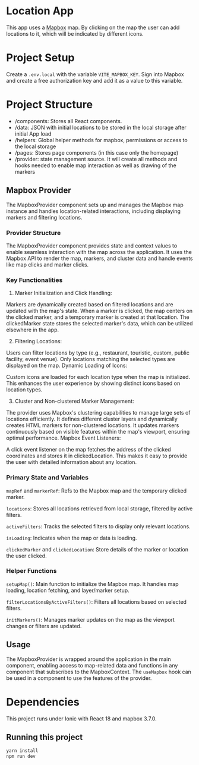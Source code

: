 # Location App

This app uses a [Mapbox](https://www.mapbox.com/) map. By clicking on the map the user can add locations to it, which will be indicated by different icons.

# Project Setup

Create a `.env.local` with the variable `VITE_MAPBOX_KEY`. Sign into Mapbox and create a free authorization key and add it as a value to this variable. 

# Project Structure

- /components: Stores all React components.
- /data: JSON with initial locations to be stored in the local storage after initial App load
- /helpers: Global helper methods for mapbox, permissions or access to the local storage
- /pages: Stores page components (in this case only the homepage)
- /provider: state management source. It will create all methods and hooks needed to enable map interaction as well as drawing of the markers

## Mapbox Provider
The MapboxProvider component sets up and manages the Mapbox map instance and handles location-related interactions, including displaying markers and filtering locations.

### Provider Structure
The MapboxProvider component provides state and context values to enable seamless interaction with the map across the application. It uses the Mapbox API to render the map, markers, and cluster data and handle events like map clicks and marker clicks.

### Key Functionalities
1. Marker Initialization and Click Handling:

Markers are dynamically created based on filtered locations and are updated with the map's state.
When a marker is clicked, the map centers on the clicked marker, and a temporary marker is created at that location. The clickedMarker state stores the selected marker's data, which can be utilized elsewhere in the app.

2. Filtering Locations:

Users can filter locations by type (e.g., restaurant, touristic, custom, public facility, event venue). Only locations matching the selected types are displayed on the map.
Dynamic Loading of Icons:

Custom icons are loaded for each location type when the map is initialized. This enhances the user experience by showing distinct icons based on location types.

3. Cluster and Non-clustered Marker Management:

The provider uses Mapbox's clustering capabilities to manage large sets of locations efficiently. It defines different cluster layers and dynamically creates HTML markers for non-clustered locations.
It updates markers continuously based on visible features within the map's viewport, ensuring optimal performance.
Mapbox Event Listeners:

A click event listener on the map fetches the address of the clicked coordinates and stores it in clickedLocation. This makes it easy to provide the user with detailed information about any location.

### Primary State and Variables
`mapRef` and `markerRef`: Refs to the Mapbox map and the temporary clicked marker.

`locations`: Stores all locations retrieved from local storage, filtered by active filters.

`activeFilters`: Tracks the selected filters to display only relevant locations.

`isLoading`: Indicates when the map or data is loading.

`clickedMarker` and `clickedLocation`: Store details of the marker or location the user clicked.

### Helper Functions
`setupMap()`: Main function to initialize the Mapbox map. It handles map loading, location fetching, and layer/marker setup.

`filterLocationsByActiveFilters()`: Filters all locations based on selected filters.

`initMarkers()`: Manages marker updates on the map as the viewport changes or filters are updated.

## Usage
The MapboxProvider is wrapped around the application in the main component, enabling access to map-related data and functions in any component that subscribes to the MapboxContext. The `useMapbox` hook can be used in a component to use the features of the provider.


# Dependencies

This project runs under Ionic with React 18 and mapbox 3.7.0. 


## Running this project

```bash
yarn install
npm run dev
```
